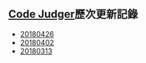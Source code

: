 ## [Code Judger](http://www.codejudger.com)歷次更新記錄 ##

* [20180426](../part6/v20180426.md)
* [20180402](../part6/v20180402.md)
* [20180313](../part6/v20180313.md)
